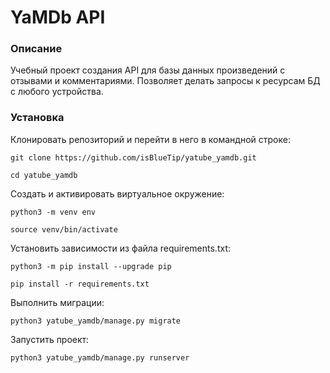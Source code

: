 # YaMDb API


### Описание

Учебный проект создания API для базы данных произведений с отзывами и комментариями. Позволяет делать запросы к ресурсам БД с любого устройства.


### Установка

Клонировать репозиторий и перейти в него в командной строке:
```
git clone https://github.com/isBlueTip/yatube_yamdb.git
```

```
cd yatube_yamdb
```

Создать и активировать виртуальное окружение:

```
python3 -m venv env
```

```
source venv/bin/activate
```

Установить зависимости из файла requirements.txt:

```
python3 -m pip install --upgrade pip
```

```
pip install -r requirements.txt
```

Выполнить миграции:

```
python3 yatube_yamdb/manage.py migrate
```

Запустить проект:

```
python3 yatube_yamdb/manage.py runserver
```
